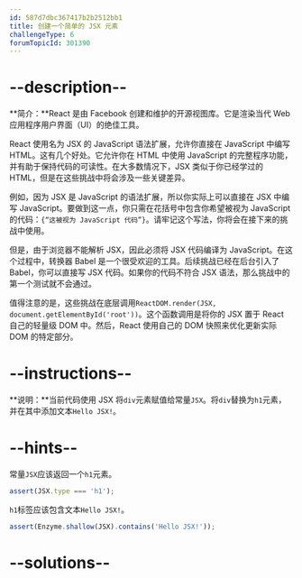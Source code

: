 ```yaml
---
id: 587d7dbc367417b2b2512bb1
title: 创建一个简单的 JSX 元素
challengeType: 6
forumTopicId: 301390
---
```


# --description--

**简介：**React 是由 Facebook 创建和维护的开源视图库。它是渲染当代 Web 应用程序用户界面（UI）的绝佳工具。

React 使用名为 JSX 的 JavaScript 语法扩展，允许你直接在 JavaScript 中编写 HTML。这有几个好处。它允许你在 HTML 中使用 JavaScript 的完整程序功能，并有助于保持代码的可读性。在大多数情况下，JSX 类似于你已经学过的 HTML，但是在这些挑战中将会涉及一些关键差异。

例如，因为 JSX 是 JavaScript 的语法扩展，所以你实际上可以直接在 JSX 中编写 JavaScript。要做到这一点，你只需在花括号中包含你希望被视为 JavaScript 的代码：`{“这被视为 JavaScript 代码”}`。请牢记这个写法，你将会在接下来的挑战中使用。

但是，由于浏览器不能解析 JSX，因此必须将 JSX 代码编译为 JavaScript。在这个过程中，转换器 Babel 是一个很受欢迎的工具。后续挑战已经在后台引入了 Babel，你可以直接写 JSX 代码。如果你的代码不符合 JSX 语法，那么挑战中的第一个测试就不会通过。

值得注意的是，这些挑战在底层调用`ReactDOM.render(JSX, document.getElementById('root'))`。这个函数调用是将你的 JSX 置于 React 自己的轻量级 DOM 中。然后，React 使用自己的 DOM 快照来优化更新实际 DOM 的特定部分。

# --instructions--

**说明：**当前代码使用 JSX 将`div`元素赋值给常量`JSX`。将`div`替换为`h1`元素，并在其中添加文本`Hello JSX!`。

# --hints--

常量`JSX`应该返回一个`h1`元素。

```js
assert(JSX.type === 'h1');
```

`h1`标签应该包含文本`Hello JSX!`。

```js
assert(Enzyme.shallow(JSX).contains('Hello JSX!'));
```

# --solutions--

